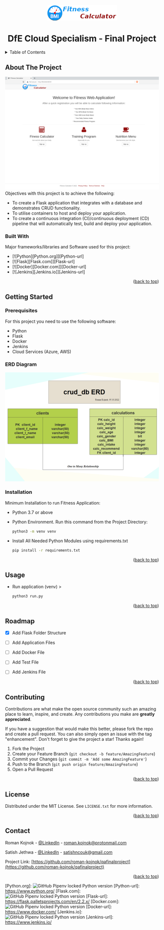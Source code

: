 <a name="readme-top"></a>
<!-- PROJECT LOGO -->
<br />
<div align="center">
  <a href="https://github.com/roman-kojnok/qafinalproject">
    <img src="main/static/images/logo.png" alt="Logo" width="229" height="50">
  </a>

  <h1 align="center">DfE Cloud Specialism - Final Project</h1>
</div>



<!-- TABLE OF CONTENTS -->
<details>
  <summary>Table of Contents</summary>
  <ol>
    <li>
      <a href="#about-the-project">About The Project</a>
      <ul>
        <li><a href="#built-with">Built With</a></li>
      </ul>
    </li>
    <li>
      <a href="#getting-started">Getting Started</a>
      <ul>
        <li><a href="#prerequisites">Prerequisites</a></li>
        <li><a href="#erddiagram">ERD Diagram</a></li>
        <li><a href="#installation">Installation</a></li>
      </ul>
    </li>
    <li><a href="#usage">Usage</a></li>
    <li><a href="#roadmap">Roadmap</a></li>
    <li><a href="#contributing">Contributing</a></li>
    <li><a href="#license">License</a></li>
    <li><a href="#contact">Contact</a></li>
  </ol>
</details>



<!-- ABOUT THE PROJECT -->
## About The Project
[![Azure VM Screenshot][product-screenshot]](https://example.com)
Objectives with this project is to achieve the following:

- To create a Flask application that integrates with a database and demonstrates CRUD functionality.
- To utilise containers to host and deploy your application.
- To create a continuous integration (CI)/continuous deployment (CD) pipeline that will automatically test, build and deploy your application.

### Built With
Major frameworks/libraries and Software used for this project:

* [![Python][Python.org]][Python-url]
* [![Flask][Flask.com]][Flask-url]
* [![Docker][Docker.com]][Docker-url]
* [![Jenkins][Jenkins.io]][Jenkins-url]

<p align="right">(<a href="#readme-top">back to top</a>)</p>


<!-- GETTING STARTED -->
## Getting Started


### Prerequisites

For this project you need to use the following software:
* Python
* Flask
* Docker
* Jenkins
* Cloud Services (Azure, AWS)

### ERD Diagram
[![Database-Tables][erd-diagram]](https://www.edrawmax.com/er-diagram-tool/)

### Installation

Minimum Installation to run Fitness Application:

* Python 3.7 or above

* Python Environment. Run this command from the Project Directory:
  ```sh
  python3 -m venv venv
  ```
* Install All Needed Python Modules using requirements.txt
  ```sh
  pip install -r requirements.txt
  ```
<p align="right">(<a href="#readme-top">back to top</a>)</p>



<!-- USAGE EXAMPLES -->
## Usage
* Run application (venv) >
  ```sh
  python3 run.py
  ```

<p align="right">(<a href="#readme-top">back to top</a>)</p>



<!-- ROADMAP -->
## Roadmap

- [x] Add Flask Folder Structure
- [ ] Add Application Files
- [ ] Add Docker File
- [ ] Add Test File
- [ ] Add Jenkins File


<p align="right">(<a href="#readme-top">back to top</a>)</p>



<!-- CONTRIBUTING -->
## Contributing

Contributions are what make the open source community such an amazing place to learn, inspire, and create. Any contributions you make are **greatly appreciated**.

If you have a suggestion that would make this better, please fork the repo and create a pull request. You can also simply open an issue with the tag "enhancement".
Don't forget to give the project a star! Thanks again!

1. Fork the Project
2. Create your Feature Branch (`git checkout -b feature/AmazingFeature`)
3. Commit your Changes (`git commit -m 'Add some AmazingFeature'`)
4. Push to the Branch (`git push origin feature/AmazingFeature`)
5. Open a Pull Request

<p align="right">(<a href="#readme-top">back to top</a>)</p>



<!-- LICENSE -->
## License

Distributed under the MIT License. See `LICENSE.txt` for more information.

<p align="right">(<a href="#readme-top">back to top</a>)</p>



<!-- CONTACT -->
## Contact

Roman Kojnok - [@LinkedIn](https://www.linkedin.com/in/roman-kojnok-b69601161/) - roman.kojnok@protonmail.com

Satish Jethwa - [@LinkedIn](https://www.linkedin.com/in/satishjethwa/) - satishncouk@gmail.com

Project Link: [https://github.com/roman-kojnok/qafinalproject](https://github.com/roman-kojnok/qafinalproject)

<p align="right">(<a href="#readme-top">back to top</a>)</p>

[product-screenshot]: main/static/images/screenshot.png
[erd-diagram]: main/static/images/crud_db.png
[Python.org]: ![GitHub Pipenv locked Python version](https://img.shields.io/github/pipenv/locked/python-version/roman-kojnok/qafinalproject)
[Python-url]: https://www.python.org/
[Flask.com]: ![GitHub Pipenv locked Python version](https://img.shields.io/github/pipenv/locked/python-version/roman-kojnok/qafinalproject)
[Flask-url]: https://flask.palletsprojects.com/en/2.2.x/
[Docker.com]: ![GitHub Pipenv locked Python version](https://img.shields.io/github/pipenv/locked/python-version/roman-kojnok/qafinalproject)
[Docker-url]: https://www.docker.com/
[Jenkins.io]: ![GitHub Pipenv locked Python version](https://img.shields.io/github/pipenv/locked/python-version/roman-kojnok/qafinalproject)
[Jenkins-url]: https://www.jenkins.io/

